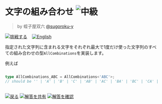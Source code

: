 <!--info-header-start--><h1>文字の組み合わせ <img src="https://img.shields.io/badge/-%E4%B8%AD%E7%B4%9A-d9901a" alt="中級"/> </h1><blockquote><p>by 蛭子屋双六 <a href="https://github.com/sugoroku-y" target="_blank">@sugoroku-y</a></p></blockquote><p><a href="https://tsch.js.org/4260/play/ja" target="_blank"><img src="https://img.shields.io/badge/-%E6%8C%91%E6%88%A6%E3%81%99%E3%82%8B-3178c6?logo=typescript&logoColor=white" alt="挑戦する"/></a> &nbsp;&nbsp;&nbsp;<a href="./README.md" target="_blank"><img src="https://img.shields.io/badge/-English-gray" alt="English"/></a> </p><!--info-header-end-->

指定された文字列に含まれる文字をそれぞれ最大で1度だけ使った文字列のすべての組み合わせの型`AllCombinations`を実装します。

例えば

```ts

type AllCombinations_ABC = AllCombinations<'ABC'>;
// should be '' | 'A' | 'B' | 'C' | 'AB' | 'AC' | 'BA' | 'BC' | 'CA' | 'CB' | 'ABC' | 'ACB' | 'BAC' | 'BCA' | 'CAB' | 'CBA'
```

<!--info-footer-start--><br><a href="../../README.ja.md" target="_blank"><img src="https://img.shields.io/badge/-%E6%88%BB%E3%82%8B-grey" alt="戻る"/></a> <a href="https://tsch.js.org/4260/answer/ja" target="_blank"><img src="https://img.shields.io/badge/-%E8%A7%A3%E7%AD%94%E3%82%92%E5%85%B1%E6%9C%89-teal" alt="解答を共有"/></a> <a href="https://tsch.js.org/4260/solutions" target="_blank"><img src="https://img.shields.io/badge/-%E8%A7%A3%E7%AD%94%E3%82%92%E7%A2%BA%E8%AA%8D-de5a77?logo=awesome-lists&logoColor=white" alt="解答を確認"/></a> <!--info-footer-end-->
